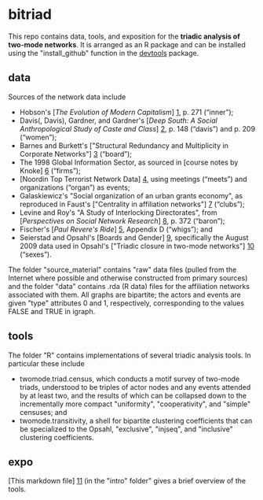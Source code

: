 bitriad
=======

This repo contains data, tools, and exposition for the **triadic analysis of two-mode networks**. It is arranged as an R package and can be installed using the "install_github" function in the [devtools](http://cran.r-project.org/web/packages/devtools/index.html) package.

## data

Sources of the network data include
* Hobson's [*The Evolution of Modern Capitalism*] [1], p. 271 (“inner”);
* Davis(, Davis), Gardner, and Gardner's [*Deep South: A Social Anthropological Study of Caste and Class*] [2], p. 148 (“davis”) and p. 209 (“women”);
* Barnes and Burkett's ["Structural Redundancy and Multiplicity in Corporate Networks"] [3] (“board”);
* The 1998 Global Information Sector, as sourced in [course notes by Knoke] [6] (“firms”);
* [Noordin Top Terrorist Network Data] [4], using meetings (“meets”) and organizations (“organ”) as events;
* Galaskiewicz's "Social organization of an urban grants economy", as reproduced in Faust's ["Centrality in affiliation networks"] [7] (“clubs”);
* Levine and Roy's "A Study of Interlocking Directorates", from [*Perspectives on Social Network Research*] [8], p. 372 (“baron”);
* Fischer's [*Paul Revere's Ride*] [5], Appendix D (“whigs”); and
* Seierstad and Opsahl's [Boards and Gender] [9], specifically the August 2009 data used in Opsahl's ["Triadic closure in two-mode networks"] [10] (“sexes”).

[1]: https://archive.org/details/evolutionofmoder00hobsuoft
[2]: http://www.amazon.com/Deep-South-Anthropological-Southern-Classics/dp/1570038155
[3]: http://www.insna.org/PDF/Connections/v30/2010_I-2_P-1-1.pdf
[4]: http://www.thearda.com/Archive/Files/Descriptions/TERRNET.asp
[5]: http://books.google.com/books/about/Paul_Revere_s_Ride.html?id=ZAvQfZFbLp4C
[6]: https://www.soc.umn.edu/~knoke/pages/Affiliations_&_Overlapping_Subgroups.doc
[7]: http://www.socsci.uci.edu/~kfaust/faust/research/articles/faust_centrality_sn_1997.pdf
[8]: http://www.sciencedirect.com/science/book/9780123525505
[9]: http://www.boardsandgender.com/data.php
[10]: http://toreopsahl.com/2011/12/21/article-triadic-closure-in-two-mode-networks-redefining-the-global-and-local-clustering-coefficients/

The folder "source_material" contains "raw" data files (pulled from the Internet where possible and otherwise constructed from primary sources) and the folder "data" contains .rda (R data) files for the affiliation networks associated with them. All graphs are bipartite; the actors and events are given "type" attributes 0 and 1, respectively, corresponding to the values FALSE and TRUE in igraph.

## tools

The folder "R" contains implementations of several triadic analysis tools. In particular these include
* twomode.triad.census, which conducts a motif survey of two-mode triads, understood to be triples of actor nodes and any events attended by at least two, and the results of which can be collapsed down to the incrementally more compact "uniformity", "cooperativity", and "simple" censuses; and
* twomode.transitivity, a shell for bipartite clustering coefficients that can be specialized to the Opsahl, "exclusive", "injseq", and "inclusive" clustering coefficients.

## expo

[This markdown file] [11] (in the "intro" folder" gives a brief overview of the tools.

[11]: https://github.com/corybrunson/bitriad/blob/master/intro/bitriad-intro.md